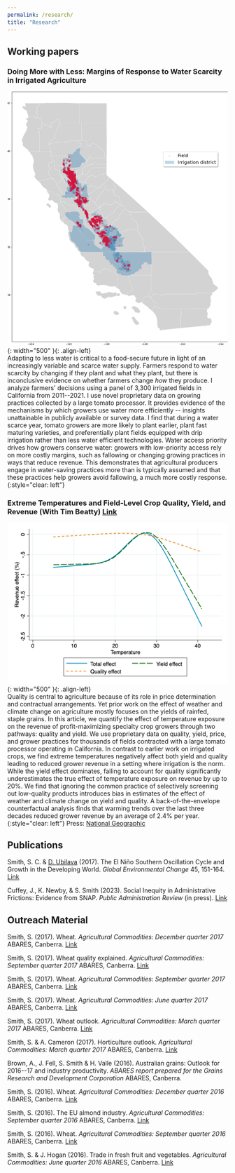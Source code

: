 ```yaml
---
permalink: /research/
title: "Research"
---
```


## Working papers

### Doing More with Less: Margins of Response to Water Scarcity in Irrigated Agriculture
![](../assets/water_districts.png){: width="500" }{: .align-left}  
Adapting to less water is critical to a food-secure future in light of an increasingly variable and scarce water supply. Farmers respond to water scarcity by changing if they plant and what they plant, but there is inconclusive evidence on whether farmers change *how* they produce. I analyze farmers' decisions using a panel of 3,300 irrigated fields in California from 2011--2021. I use novel proprietary data on growing practices collected by a large tomato processor. It provides evidence of the mechanisms by which growers use water more efficiently -- insights unattainable in publicly available or survey data. I find that during a water scarce year, tomato growers are more likely to plant earlier, plant fast maturing varieties, and preferentially plant fields equipped with drip irrigation rather than less water efficient technologies. Water access priority drives how growers conserve water: growers with low-priority access rely on more costly margins, such as fallowing or changing growing practices in ways that reduce revenue. This demonstrates that agricultural producers engage in water-saving practices more than is typically assumed and that these practices help growers avoid fallowing, a much more costly response.
{:style="clear: left"}

### Extreme Temperatures and Field-Level Crop Quality, Yield, and Revenue (With Tim Beatty) [Link](../assets/Tomato_Quality.pdf)
![](../assets/Quality.png){: width="500" }{: .align-left}  
Quality is central to agriculture because of its role in price determination and contractual arrangements. Yet prior work on the effect of weather and climate change on agriculture mostly focuses on the yields of rainfed, staple grains. In this article, we quantify the effect of temperature exposure on the revenue of profit-maximizing specialty crop growers through two pathways: quality and yield. We use proprietary data on quality, yield, price, and grower practices for thousands of fields contracted with a large tomato processor operating in California. In contrast to earlier work on irrigated crops, we find extreme temperatures negatively affect both yield and quality leading to reduced grower revenue in a setting where irrigation is the norm. While the yield effect dominates, failing to account for quality significantly underestimates the true effect of temperature exposure on revenue by up to 20%. We find that ignoring the common practice of selectively screening out low-quality products introduces bias in estimates of the effect of weather and climate change on yield and quality. A back-of-the-envelope counterfactual analysis finds that warming trends over the last three decades reduced grower revenue by an average of 2.4% per year.
{:style="clear: left"}
Press: [National Geographic](https://www.nationalgeographic.com/environment/article/climate-change-is-coming-for-your-pizza-sauce)

## Publications

Smith, S. C. & [D. Ubilava](https://davidubilava.com/) (2017). The El Ni&ntilde;o Southern Oscillation Cycle and Growth in the Developing World. <em>Global Environmental Change</em> 45, 151-164. [Link](https://www.sciencedirect.com/science/article/pii/S0959378017300432)

Cuffey, J., K. Newby, & S. Smith (2023). Social Inequity in Administrative Frictions: Evidence from SNAP. <em>Public Administration Review</em> (in press). [Link](https://doi.org/10.1111/puar.13701)

## Outreach Material

Smith, S. (2017). Wheat. <em>Agricultural Commodities: December quarter 2017</em> ABARES, Canberra. [Link](https://www.awe.gov.au/abares/research-topics/agricultural-outlook/previous-reports)

Smith, S. (2017). Wheat quality explained. <em>Agricultural Commodities: September quarter 2017</em> ABARES, Canberra. [Link](https://www.awe.gov.au/abares/research-topics/agricultural-outlook/previous-reports)

Smith, S. (2017). Wheat. <em>Agricultural Commodities: September quarter 2017</em> ABARES, Canberra. [Link](https://www.awe.gov.au/abares/research-topics/agricultural-outlook/previous-reports)

Smith, S. (2017). Wheat. <em>Agricultural Commodities: June quarter 2017</em> ABARES, Canberra. [Link](https://www.awe.gov.au/abares/research-topics/agricultural-outlook/previous-reports)

Smith, S. (2017). Wheat outlook. <em>Agricultural Commodities: March quarter 2017</em> ABARES, Canberra. [Link](https://www.awe.gov.au/abares/research-topics/agricultural-outlook/previous-reports)

Smith, S. & A. Cameron (2017). Horticulture outlook. <em>Agricultural Commodities: March quarter 2017</em> ABARES, Canberra. [Link](https://www.awe.gov.au/abares/research-topics/agricultural-outlook/previous-reports)

Brown, A., J. Fell, S. Smith & H. Valle (2016). Australian grains: Outlook for 2016--17 and industry productivity. <em>ABARES report prepared for the Grains Research and Development Corporation</em> ABARES, Canberra.

Smith, S. (2016). Wheat. <em>Agricultural Commodities: December quarter 2016</em> ABARES, Canberra. [Link](https://www.awe.gov.au/abares/research-topics/agricultural-outlook/previous-reports)

Smith, S. (2016). The EU almond industry. <em>Agricultural Commodities: September quarter 2016</em> ABARES, Canberra. [Link](https://www.awe.gov.au/abares/research-topics/agricultural-outlook/previous-reports)

Smith, S. (2016). Wheat. <em>Agricultural Commodities: September quarter 2016</em> ABARES, Canberra. [Link](https://www.awe.gov.au/abares/research-topics/agricultural-outlook/previous-reports)

Smith, S. & J. Hogan (2016). Trade in fresh fruit and vegetables. <em>Agricultural Commodities: June quarter 2016</em> ABARES, Canberra. [Link](https://www.awe.gov.au/abares/research-topics/agricultural-outlook/previous-reports)
